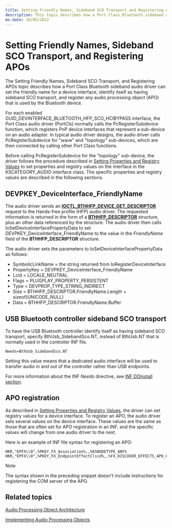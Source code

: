 ```yaml
---
title: Setting Friendly Names, Sideband SCO Transport and Registering APOs
description: This topic describes how a Port Class Bluetooth sideband audio driver can set the friendly name for a device interface, and register any APO that is used by the Bluetooth device.
ms.date: 10/05/2022
---
```


# Setting Friendly Names, Sideband SCO Transport, and Registering APOs

The Setting Friendly Names, Sideband SCO Transport, and Registering APOs topic describes how a Port Class Bluetooth sideband audio driver can set the friendly name for a device interface, identify itself as having sideband SCO transport, and register any audio processing object (APO) that is used by the Bluetooth device.

For each enabled GUID_DEVINTERFACE_BLUETOOTH_HFP_SCO_HCIBYPASS interface, the Port Class audio driver (PortCls) normally calls the PcRegisterSubdevice function, which registers PnP device interfaces that represent a sub-device on an audio adapter. In typical audio driver designs, the audio driver calls PcRegisterSubdevice for "wave" and "topology" sub-devices, which are then connected by calling other Port Class functions.

Before calling PcRegisterSubdevice for the "topology" sub-device, the driver follows the procedure described in [Setting Properties and Registry Values](setting-properties-and-registry-values.md) to set properties and registry values on the interface in the KSCATEGORY_AUDIO interface class. The specific properties and registry values are described in the following sections.

## DEVPKEY_DeviceInterface_FriendlyName

The audio driver sends an [**IOCTL_BTHHFP_DEVICE_GET_DESCRIPTOR**](/windows-hardware/drivers/ddi/bthhfpddi/ni-bthhfpddi-ioctl_bthhfp_device_get_descriptor) request to the Hands-free profile (HFP) audio driver. The requested information is returned in the form of a [**BTHHFP_DESCRIPTOR**](/windows-hardware/drivers/ddi/bthhfpddi/ns-bthhfpddi-_bthhfp_descriptor) structure, plus an other data referenced by the structure. The audio driver then calls IoSetDeviceInterfacePropertyData to set DEVPKEY_DeviceInterface_FriendlyName to the value in the *FriendlyName* field of the **BTHHFP_DESCRIPTOR** structure.

The audio driver sets the parameters to IoSetDeviceInterfacePropertyData as follows:

- SymbolicLinkName = the string returned from IoRegisterDeviceInterface
- PropertyKey = DEVPKEY_DeviceInterface_FriendlyName
- Lcid = LOCALE_NEUTRAL
- Flags = PLUGPLAY_PROPERTY_PERSISTENT
- Type = DEVPROP_TYPE_STRING_INDIRECT
- Size = BTHHFP_DESCRIPTOR.FriendlyName.Length + sizeof(UNICODE_NULL)
- Data = BTHHFP_DESCRIPTOR.FriendlyName.Buffer

## USB Bluetooth controller sideband SCO transport

To have the USB Bluetooth controller identify itself as having sideband SCO transport, specify BthUsb_SidebandSco.NT, instead of BthUsb.NT that is normally used in the controller INF file.

```inf
Needs=BthUsb_SidebandSco.NT 
```

Setting this value means that a dedicated audio interface will be used to transfer audio in and out of the controller rather than USB endpoints.

For more information about the INF *Needs* directive, see [INF DDInstall section](/windows-hardware/drivers/install/inf-ddinstall-section).

## APO registration

As described in [Setting Properties and Registry Values](setting-properties-and-registry-values.md), the driver can set registry values for a device interface. To register an APO, the audio driver sets several values on the device interface. These values are the same as those that are often set for APO registration in an INF, and the specific values will change from one audio driver to the next.

Here is an example of INF file syntax for registering an APO:

``` syntax
HKR,"EPFX\\0",%PKEY_FX_Association%,,%KSNODETYPE_ANY%
HKR,"EPFX\\0",%PKEY_FX_EndpointEffectClsid%,,%FX_DISCOVER_EFFECTS_APO_CLSID%
```

> [!NOTE]
> The syntax shown in the preceding snippet doesn't include instructions for registering the COM server of the APO.

## Related topics

[Audio Processing Object Architecture](audio-processing-object-architecture.md)

[Implementing Audio Processing Objects](implementing-audio-processing-objects.md)